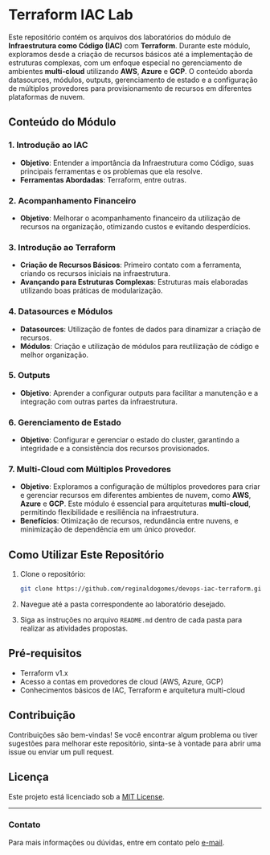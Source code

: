
# Terraform IAC Lab

Este repositório contém os arquivos dos laboratórios do módulo de **Infraestrutura como Código (IAC)** com **Terraform**. Durante este módulo, exploramos desde a criação de recursos básicos até a implementação de estruturas complexas, com um enfoque especial no gerenciamento de ambientes **multi-cloud** utilizando **AWS**, **Azure** e **GCP**. O conteúdo aborda datasources, módulos, outputs, gerenciamento de estado e a configuração de múltiplos provedores para provisionamento de recursos em diferentes plataformas de nuvem.

## Conteúdo do Módulo

### 1. Introdução ao IAC
- **Objetivo**: Entender a importância da Infraestrutura como Código, suas principais ferramentas e os problemas que ela resolve.
- **Ferramentas Abordadas**: Terraform, entre outras.

### 2. Acompanhamento Financeiro
- **Objetivo**: Melhorar o acompanhamento financeiro da utilização de recursos na organização, otimizando custos e evitando desperdícios.

### 3. Introdução ao Terraform
- **Criação de Recursos Básicos**: Primeiro contato com a ferramenta, criando os recursos iniciais na infraestrutura.
- **Avançando para Estruturas Complexas**: Estruturas mais elaboradas utilizando boas práticas de modularização.

### 4. Datasources e Módulos
- **Datasources**: Utilização de fontes de dados para dinamizar a criação de recursos.
- **Módulos**: Criação e utilização de módulos para reutilização de código e melhor organização.

### 5. Outputs
- **Objetivo**: Aprender a configurar outputs para facilitar a manutenção e a integração com outras partes da infraestrutura.

### 6. Gerenciamento de Estado
- **Objetivo**: Configurar e gerenciar o estado do cluster, garantindo a integridade e a consistência dos recursos provisionados.

### 7. Multi-Cloud com Múltiplos Provedores
- **Objetivo**: Exploramos a configuração de múltiplos provedores para criar e gerenciar recursos em diferentes ambientes de nuvem, como **AWS**, **Azure** e **GCP**. Este módulo é essencial para arquiteturas **multi-cloud**, permitindo flexibilidade e resiliência na infraestrutura.
- **Benefícios**: Otimização de recursos, redundância entre nuvens, e minimização de dependência em um único provedor.

## Como Utilizar Este Repositório

1. Clone o repositório:
   ```bash
   git clone https://github.com/reginaldogomes/devops-iac-terraform.git
   ```

2. Navegue até a pasta correspondente ao laboratório desejado.

3. Siga as instruções no arquivo `README.md` dentro de cada pasta para realizar as atividades propostas.

## Pré-requisitos

- Terraform v1.x
- Acesso a contas em provedores de cloud (AWS, Azure, GCP)
- Conhecimentos básicos de IAC, Terraform e arquitetura multi-cloud

## Contribuição

Contribuições são bem-vindas! Se você encontrar algum problema ou tiver sugestões para melhorar este repositório, sinta-se à vontade para abrir uma issue ou enviar um pull request.

## Licença

Este projeto está licenciado sob a [MIT License](LICENSE).

---

### Contato

Para mais informações ou dúvidas, entre em contato pelo [e-mail](mailto:contato@reginaldogomes.com).
